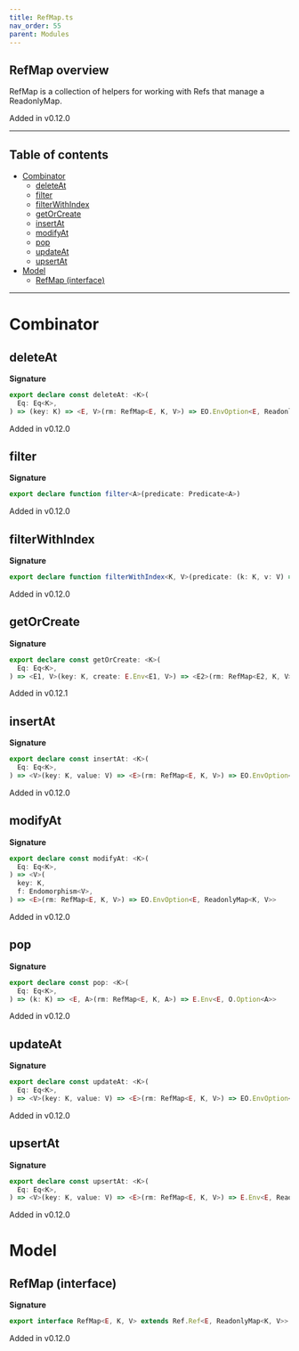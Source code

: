 ```yaml
---
title: RefMap.ts
nav_order: 55
parent: Modules
---
```


## RefMap overview

RefMap is a collection of helpers for working with Refs that manage a ReadonlyMap.

Added in v0.12.0

---

<h2 class="text-delta">Table of contents</h2>

- [Combinator](#combinator)
  - [deleteAt](#deleteat)
  - [filter](#filter)
  - [filterWithIndex](#filterwithindex)
  - [getOrCreate](#getorcreate)
  - [insertAt](#insertat)
  - [modifyAt](#modifyat)
  - [pop](#pop)
  - [updateAt](#updateat)
  - [upsertAt](#upsertat)
- [Model](#model)
  - [RefMap (interface)](#refmap-interface)

---

# Combinator

## deleteAt

**Signature**

```ts
export declare const deleteAt: <K>(
  Eq: Eq<K>,
) => (key: K) => <E, V>(rm: RefMap<E, K, V>) => EO.EnvOption<E, ReadonlyMap<K, V>>
```

Added in v0.12.0

## filter

**Signature**

```ts
export declare function filter<A>(predicate: Predicate<A>)
```

Added in v0.12.0

## filterWithIndex

**Signature**

```ts
export declare function filterWithIndex<K, V>(predicate: (k: K, v: V) => boolean)
```

Added in v0.12.0

## getOrCreate

**Signature**

```ts
export declare const getOrCreate: <K>(
  Eq: Eq<K>,
) => <E1, V>(key: K, create: E.Env<E1, V>) => <E2>(rm: RefMap<E2, K, V>) => E.Env<E2 & E1, V>
```

Added in v0.12.1

## insertAt

**Signature**

```ts
export declare const insertAt: <K>(
  Eq: Eq<K>,
) => <V>(key: K, value: V) => <E>(rm: RefMap<E, K, V>) => EO.EnvOption<E, ReadonlyMap<K, V>>
```

Added in v0.12.0

## modifyAt

**Signature**

```ts
export declare const modifyAt: <K>(
  Eq: Eq<K>,
) => <V>(
  key: K,
  f: Endomorphism<V>,
) => <E>(rm: RefMap<E, K, V>) => EO.EnvOption<E, ReadonlyMap<K, V>>
```

Added in v0.12.0

## pop

**Signature**

```ts
export declare const pop: <K>(
  Eq: Eq<K>,
) => (k: K) => <E, A>(rm: RefMap<E, K, A>) => E.Env<E, O.Option<A>>
```

Added in v0.12.0

## updateAt

**Signature**

```ts
export declare const updateAt: <K>(
  Eq: Eq<K>,
) => <V>(key: K, value: V) => <E>(rm: RefMap<E, K, V>) => EO.EnvOption<E, ReadonlyMap<K, V>>
```

Added in v0.12.0

## upsertAt

**Signature**

```ts
export declare const upsertAt: <K>(
  Eq: Eq<K>,
) => <V>(key: K, value: V) => <E>(rm: RefMap<E, K, V>) => E.Env<E, ReadonlyMap<K, V>>
```

Added in v0.12.0

# Model

## RefMap (interface)

**Signature**

```ts
export interface RefMap<E, K, V> extends Ref.Ref<E, ReadonlyMap<K, V>> {}
```

Added in v0.12.0
